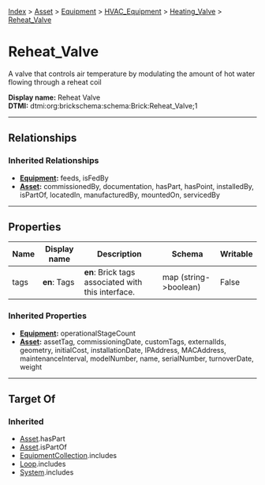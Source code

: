 [Index](../../../../index.md) > [Asset](../../../Asset.md) > [Equipment](../../Equipment.md) > [HVAC_Equipment](../HVAC_Equipment.md) > [Heating_Valve](Heating_Valve.md) > [Reheat_Valve](#)
# Reheat_Valve

A valve that controls air temperature by modulating the amount of hot water flowing through a reheat coil


**Display name:** Reheat Valve<br />
**DTMI:** dtmi:org:brickschema:schema:Brick:Reheat_Valve;1

---

## Relationships

### Inherited Relationships
* **[Equipment](../../Equipment.md):** feeds, isFedBy
* **[Asset](../../../Asset.md):** commissionedBy, documentation, hasPart, hasPoint, installedBy, isPartOf, locatedIn, manufacturedBy, mountedOn, servicedBy

---

## Properties

|Name|Display name|Description|Schema|Writable|
|-|-|-|-|-|
|tags|**en**: Tags|**en**: Brick tags associated with this interface.|map (string->boolean)|False|
### Inherited Properties
* **[Equipment](../../Equipment.md):** operationalStageCount
* **[Asset](../../../Asset.md):** assetTag, commissioningDate, customTags, externalIds, geometry, initialCost, installationDate, IPAddress, MACAddress, maintenanceInterval, modelNumber, name, serialNumber, turnoverDate, weight

---

## Target Of
### Inherited
* [Asset](../../../Asset.md).hasPart
* [Asset](../../../Asset.md).isPartOf
* [EquipmentCollection](../../../../Collection/EquipmentCollection.md).includes
* [Loop](../../../../Collection/Loop/Loop.md).includes
* [System](../../../../Collection/System/System.md).includes
